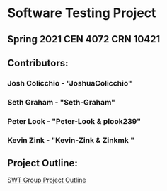 # Software Testing Project
## Spring 2021 CEN 4072 CRN 10421
## Contributors:
### Josh Colicchio - "JoshuaColicchio"
### Seth Graham - "Seth-Graham"
### Peter Look - "Peter-Look & plook239"
### Kevin Zink - "Kevin-Zink & Zinkmk "
## Project Outline: 
[SWT Group Project Outline](https://github.com/JoshuaColicchio/SoftwareTestingProject/files/5934416/SWT-GroupProject-Outline.pdf)
